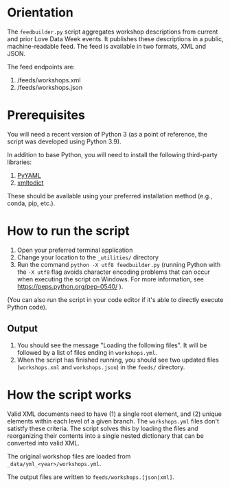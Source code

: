 # Orientation

The `feedbuilder.py` script aggregates workshop descriptions from current and prior Love Data Week events. It publishes these descriptions in a public, machine-readable feed. The feed is available in two formats, XML and JSON.

The feed endpoints are:

1. <sitename>/feeds/workshops.xml
2. <sitename>/feeds/workshops.json

# Prerequisites

You will need a recent version of Python 3 (as a point of reference, the script was developed using Python 3.9).

In addition to base Python, you will need to install the following third-party libraries:

1. [PyYAML](https://pypi.org/project/PyYAML/)
2. [xmltodict](https://pypi.org/project/xmltodict/)

These should be available using your preferred installation method (e.g., conda, pip, etc.).

# How to run the script

1. Open your preferred terminal application
2. Change your location to the `_utilities/` directory
3. Run the command `python -X utf8 feedbuilder.py` (running Python with the `-X utf8` flag avoids character encoding problems that can occur when executing the script on Windows. For more information, see https://peps.python.org/pep-0540/ ).

(You can also run the script in your code editor if it's able to directly execute Python code).

## Output

1. You should see the message "Loading the following files". It will be followed by a list of files ending in `workshops.yml`.
2. When the script has finished running, you should see two updated files (`workshops.xml` and `workshops.json`) in the `feeds/` directory.

# How the script works

Valid XML documents need to have (1) a single root element, and (2) unique elements within each level of a given branch. The `workshops.yml` files don't satistfy these criteria. The script solves this by loading the files and reorganizing their contents into a single nested dictionary that can be converted into valid XML.

The original workshop files are loaded from `_data/yml_<year>/workshops.yml`.

The output files are written to `feeds/workshops.[json|xml]`.
